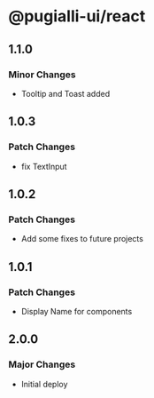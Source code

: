 # @pugialli-ui/react

## 1.1.0

### Minor Changes

- Tooltip and Toast added

## 1.0.3

### Patch Changes

- fix TextInput

## 1.0.2

### Patch Changes

- Add some fixes to future projects

## 1.0.1

### Patch Changes

- Display Name for components

## 2.0.0

### Major Changes

- Initial deploy
